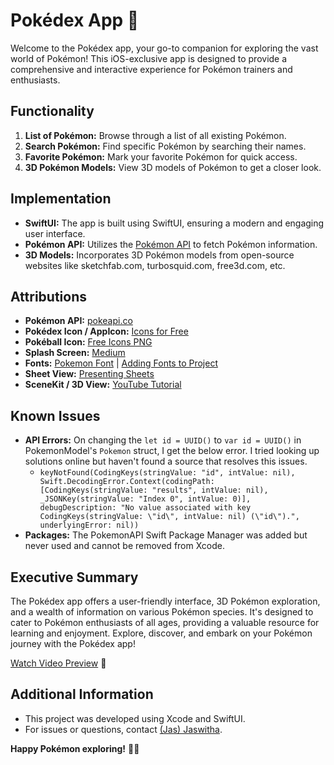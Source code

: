 # Pokédex App 🌟

Welcome to the Pokédex app, your go-to companion for exploring the vast world of Pokémon! This iOS-exclusive app is designed to provide a comprehensive and interactive experience for Pokémon trainers and enthusiasts.


## Functionality

1. **List of Pokémon:** Browse through a list of all existing Pokémon.
2. **Search Pokémon:** Find specific Pokémon by searching their names.
3. **Favorite Pokémon:** Mark your favorite Pokémon for quick access.
4. **3D Pokémon Models:** View 3D models of Pokémon to get a closer look.

## Implementation

- **SwiftUI:** The app is built using SwiftUI, ensuring a modern and engaging user interface.
- **Pokémon API:** Utilizes the [Pokémon API](https://pokeapi.co/docs/v2#pokemon) to fetch Pokémon information.
- **3D Models:** Incorporates 3D Pokémon models from open-source websites like sketchfab.com, turbosquid.com, free3d.com, etc.

## Attributions

- **Pokémon API:** [pokeapi.co](https://pokeapi.co/docs/v2#pokemon)
- **Pokédex Icon / AppIcon:** [Icons for Free](https://icons-for-free.com/Pokedex+tool-1320568182154727832/)
- **Pokéball Icon:** [Free Icons PNG](https://www.freeiconspng.com/downloadimg/45330)
- **Splash Screen:** [Medium](https://medium.com/@liyicky/how-to-make-a-splash-screen-in-swift-ui-83b02984a6ab)
- **Fonts:** [Pokemon Font](https://www.dafont.com/pokemon.font) | [Adding Fonts to Project](https://sarunw.com/posts/swiftui-custom-font/)
- **Sheet View:** [Presenting Sheets](https://www.avanderlee.com/swiftui/presenting-sheets/)
- **SceneKit / 3D View:** [YouTube Tutorial](https://www.youtube.com/watch?v=d4ciSOLvIH8)

## Known Issues

- **API Errors:** On changing the `let id = UUID()` to `var id = UUID()` in PokemonModel's `Pokemon` struct, I get the below error. I tried looking up solutions online but haven't found a source that resolves this issues.
  - ```keyNotFound(CodingKeys(stringValue: "id", intValue: nil), Swift.DecodingError.Context(codingPath: [CodingKeys(stringValue: "results", intValue: nil), _JSONKey(stringValue: "Index 0", intValue: 0)], debugDescription: "No value associated with key CodingKeys(stringValue: \"id\", intValue: nil) (\"id\").", underlyingError: nil))```
- **Packages:** The PokemonAPI Swift Package Manager was added but never used and cannot be removed from Xcode.

## Executive Summary

The Pokédex app offers a user-friendly interface, 3D Pokémon exploration, and a wealth of information on various Pokémon species. It's designed to cater to Pokémon enthusiasts of all ages, providing a valuable resource for learning and enjoyment. Explore, discover, and embark on your Pokémon journey with the Pokédex app!

[Watch Video Preview](https://youtube.com/shorts/ytGRPo9pbUY?si=uoU-F24_IgrCbK9d) 🎥

## Additional Information

- This project was developed using Xcode and SwiftUI.
- For issues or questions, contact [(Jas) Jaswitha](mailto:jaswithareddyguntaka@gmail.com).

**Happy Pokémon exploring!** 🚀✨
